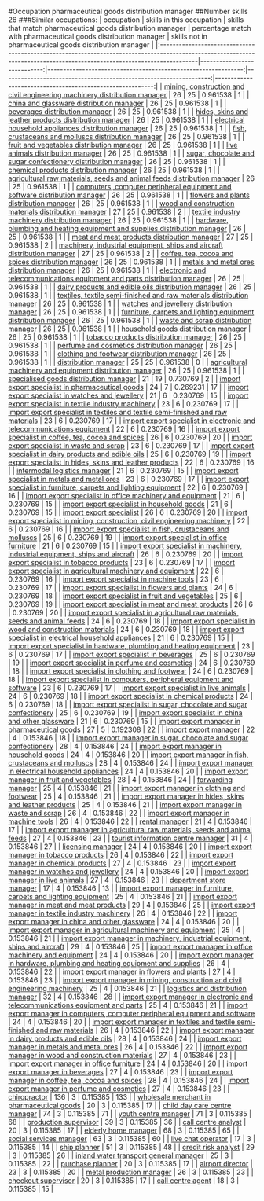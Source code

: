 #Occupation pharmaceutical goods distribution manager
##Number skills 26
###Similar occupations:
| occupation                                                                                                                                                              |   skills in this occupation |   skills that match pharmaceutical goods distribution manager |   percentage match with pharmaceutical goods distribution manager |   skills not in pharmaceutical goods distribution manager |
|:------------------------------------------------------------------------------------------------------------------------------------------------------------------------|----------------------------:|--------------------------------------------------------------:|------------------------------------------------------------------:|----------------------------------------------------------:|
| [mining, construction and civil engineering machinery distribution manager](mining,_construction_and_civil_engineering_machinery_distribution_manager.md)               |                          26 |                                                            25 |                                                          0.961538 |                                                         1 |
| [china and glassware distribution manager](china_and_glassware_distribution_manager.md)                                                                                 |                          26 |                                                            25 |                                                          0.961538 |                                                         1 |
| [beverages distribution manager](beverages_distribution_manager.md)                                                                                                     |                          26 |                                                            25 |                                                          0.961538 |                                                         1 |
| [hides, skins and leather products distribution manager](hides,_skins_and_leather_products_distribution_manager.md)                                                     |                          26 |                                                            25 |                                                          0.961538 |                                                         1 |
| [electrical household appliances distribution manager](electrical_household_appliances_distribution_manager.md)                                                         |                          26 |                                                            25 |                                                          0.961538 |                                                         1 |
| [fish, crustaceans and molluscs distribution manager](fish,_crustaceans_and_molluscs_distribution_manager.md)                                                           |                          26 |                                                            25 |                                                          0.961538 |                                                         1 |
| [fruit and vegetables distribution manager](fruit_and_vegetables_distribution_manager.md)                                                                               |                          26 |                                                            25 |                                                          0.961538 |                                                         1 |
| [live animals distribution manager](live_animals_distribution_manager.md)                                                                                               |                          26 |                                                            25 |                                                          0.961538 |                                                         1 |
| [sugar, chocolate and sugar confectionery distribution manager](sugar,_chocolate_and_sugar_confectionery_distribution_manager.md)                                       |                          26 |                                                            25 |                                                          0.961538 |                                                         1 |
| [chemical products distribution manager](chemical_products_distribution_manager.md)                                                                                     |                          26 |                                                            25 |                                                          0.961538 |                                                         1 |
| [agricultural raw materials, seeds and animal feeds distribution manager](agricultural_raw_materials,_seeds_and_animal_feeds_distribution_manager.md)                   |                          26 |                                                            25 |                                                          0.961538 |                                                         1 |
| [computers, computer peripheral equipment and software distribution manager](computers,_computer_peripheral_equipment_and_software_distribution_manager.md)             |                          26 |                                                            25 |                                                          0.961538 |                                                         1 |
| [flowers and plants distribution manager](flowers_and_plants_distribution_manager.md)                                                                                   |                          26 |                                                            25 |                                                          0.961538 |                                                         1 |
| [wood and construction materials distribution manager](wood_and_construction_materials_distribution_manager.md)                                                         |                          27 |                                                            25 |                                                          0.961538 |                                                         2 |
| [textile industry machinery distribution manager](textile_industry_machinery_distribution_manager.md)                                                                   |                          26 |                                                            25 |                                                          0.961538 |                                                         1 |
| [hardware, plumbing and heating equipment and supplies distribution manager](hardware,_plumbing_and_heating_equipment_and_supplies_distribution_manager.md)             |                          26 |                                                            25 |                                                          0.961538 |                                                         1 |
| [meat and meat products distribution manager](meat_and_meat_products_distribution_manager.md)                                                                           |                          27 |                                                            25 |                                                          0.961538 |                                                         2 |
| [machinery, industrial equipment, ships and aircraft distribution manager](machinery,_industrial_equipment,_ships_and_aircraft_distribution_manager.md)                 |                          27 |                                                            25 |                                                          0.961538 |                                                         2 |
| [coffee, tea, cocoa and spices distribution manager](coffee,_tea,_cocoa_and_spices_distribution_manager.md)                                                             |                          26 |                                                            25 |                                                          0.961538 |                                                         1 |
| [metals and metal ores distribution manager](metals_and_metal_ores_distribution_manager.md)                                                                             |                          26 |                                                            25 |                                                          0.961538 |                                                         1 |
| [electronic and telecommunications equipment and parts distribution manager](electronic_and_telecommunications_equipment_and_parts_distribution_manager.md)             |                          26 |                                                            25 |                                                          0.961538 |                                                         1 |
| [dairy products and edible oils distribution manager](dairy_products_and_edible_oils_distribution_manager.md)                                                           |                          26 |                                                            25 |                                                          0.961538 |                                                         1 |
| [textiles, textile semi-finished and raw materials distribution manager](textiles,_textile_semi-finished_and_raw_materials_distribution_manager.md)                     |                          26 |                                                            25 |                                                          0.961538 |                                                         1 |
| [watches and jewellery distribution manager](watches_and_jewellery_distribution_manager.md)                                                                             |                          26 |                                                            25 |                                                          0.961538 |                                                         1 |
| [furniture, carpets and lighting equipment distribution manager](furniture,_carpets_and_lighting_equipment_distribution_manager.md)                                     |                          26 |                                                            25 |                                                          0.961538 |                                                         1 |
| [waste and scrap distribution manager](waste_and_scrap_distribution_manager.md)                                                                                         |                          26 |                                                            25 |                                                          0.961538 |                                                         1 |
| [household goods distribution manager](household_goods_distribution_manager.md)                                                                                         |                          26 |                                                            25 |                                                          0.961538 |                                                         1 |
| [tobacco products distribution manager](tobacco_products_distribution_manager.md)                                                                                       |                          26 |                                                            25 |                                                          0.961538 |                                                         1 |
| [perfume and cosmetics distribution manager](perfume_and_cosmetics_distribution_manager.md)                                                                             |                          26 |                                                            25 |                                                          0.961538 |                                                         1 |
| [clothing and footwear distribution manager](clothing_and_footwear_distribution_manager.md)                                                                             |                          26 |                                                            25 |                                                          0.961538 |                                                         1 |
| [distribution manager](distribution_manager.md)                                                                                                                         |                          25 |                                                            25 |                                                          0.961538 |                                                         0 |
| [agricultural machinery and equipment distribution manager](agricultural_machinery_and_equipment_distribution_manager.md)                                               |                          26 |                                                            25 |                                                          0.961538 |                                                         1 |
| [specialised goods distribution manager](specialised_goods_distribution_manager.md)                                                                                     |                          21 |                                                            19 |                                                          0.730769 |                                                         2 |
| [import export specialist in pharmaceutical goods](import_export_specialist_in_pharmaceutical_goods.md)                                                                 |                          24 |                                                             7 |                                                          0.269231 |                                                        17 |
| [import export specialist in watches and jewellery](import_export_specialist_in_watches_and_jewellery.md)                                                               |                          21 |                                                             6 |                                                          0.230769 |                                                        15 |
| [import export specialist in textile industry machinery](import_export_specialist_in_textile_industry_machinery.md)                                                     |                          23 |                                                             6 |                                                          0.230769 |                                                        17 |
| [import export specialist in textiles and textile semi-finished and raw materials](import_export_specialist_in_textiles_and_textile_semi-finished_and_raw_materials.md) |                          23 |                                                             6 |                                                          0.230769 |                                                        17 |
| [import export specialist in electronic and telecommunications equipment](import_export_specialist_in_electronic_and_telecommunications_equipment.md)                   |                          22 |                                                             6 |                                                          0.230769 |                                                        16 |
| [import export specialist in coffee, tea, cocoa and spices](import_export_specialist_in_coffee,_tea,_cocoa_and_spices.md)                                               |                          26 |                                                             6 |                                                          0.230769 |                                                        20 |
| [import export specialist in waste and scrap](import_export_specialist_in_waste_and_scrap.md)                                                                           |                          23 |                                                             6 |                                                          0.230769 |                                                        17 |
| [import export specialist in dairy products and edible oils](import_export_specialist_in_dairy_products_and_edible_oils.md)                                             |                          25 |                                                             6 |                                                          0.230769 |                                                        19 |
| [import export specialist in hides, skins and leather products](import_export_specialist_in_hides,_skins_and_leather_products.md)                                       |                          22 |                                                             6 |                                                          0.230769 |                                                        16 |
| [intermodal logistics manager](intermodal_logistics_manager.md)                                                                                                         |                          21 |                                                             6 |                                                          0.230769 |                                                        15 |
| [import export specialist in metals and metal ores](import_export_specialist_in_metals_and_metal_ores.md)                                                               |                          23 |                                                             6 |                                                          0.230769 |                                                        17 |
| [import export specialist in furniture, carpets and lighting equipment](import_export_specialist_in_furniture,_carpets_and_lighting_equipment.md)                       |                          22 |                                                             6 |                                                          0.230769 |                                                        16 |
| [import export specialist in office machinery and equipment](import_export_specialist_in_office_machinery_and_equipment.md)                                             |                          21 |                                                             6 |                                                          0.230769 |                                                        15 |
| [import export specialist in household goods](import_export_specialist_in_household_goods.md)                                                                           |                          21 |                                                             6 |                                                          0.230769 |                                                        15 |
| [import export specialist](import_export_specialist.md)                                                                                                                 |                          26 |                                                             6 |                                                          0.230769 |                                                        20 |
| [import export specialist in mining, construction, civil engineering machinery](import_export_specialist_in_mining,_construction,_civil_engineering_machinery.md)       |                          22 |                                                             6 |                                                          0.230769 |                                                        16 |
| [import export specialist in  fish, crustaceans and molluscs](import_export_specialist_in__fish,_crustaceans_and_molluscs.md)                                           |                          25 |                                                             6 |                                                          0.230769 |                                                        19 |
| [import export specialist in office furniture](import_export_specialist_in_office_furniture.md)                                                                         |                          21 |                                                             6 |                                                          0.230769 |                                                        15 |
| [import export specialist in machinery, industrial equipment, ships and aircraft](import_export_specialist_in_machinery,_industrial_equipment,_ships_and_aircraft.md)   |                          26 |                                                             6 |                                                          0.230769 |                                                        20 |
| [import export specialist in tobacco products](import_export_specialist_in_tobacco_products.md)                                                                         |                          23 |                                                             6 |                                                          0.230769 |                                                        17 |
| [import export specialist in agricultural machinery and equipment](import_export_specialist_in_agricultural_machinery_and_equipment.md)                                 |                          22 |                                                             6 |                                                          0.230769 |                                                        16 |
| [import export specialist in machine tools](import_export_specialist_in_machine_tools.md)                                                                               |                          23 |                                                             6 |                                                          0.230769 |                                                        17 |
| [import export specialist in flowers and plants](import_export_specialist_in_flowers_and_plants.md)                                                                     |                          24 |                                                             6 |                                                          0.230769 |                                                        18 |
| [import export specialist in fruit and vegetables](import_export_specialist_in_fruit_and_vegetables.md)                                                                 |                          25 |                                                             6 |                                                          0.230769 |                                                        19 |
| [import export specialist in meat and meat products](import_export_specialist_in_meat_and_meat_products.md)                                                             |                          26 |                                                             6 |                                                          0.230769 |                                                        20 |
| [import export specialist in agricultural raw materials, seeds and animal feeds](import_export_specialist_in_agricultural_raw_materials,_seeds_and_animal_feeds.md)     |                          24 |                                                             6 |                                                          0.230769 |                                                        18 |
| [import export specialist in wood and construction materials](import_export_specialist_in_wood_and_construction_materials.md)                                           |                          24 |                                                             6 |                                                          0.230769 |                                                        18 |
| [import export specialist in electrical household appliances](import_export_specialist_in_electrical_household_appliances.md)                                           |                          21 |                                                             6 |                                                          0.230769 |                                                        15 |
| [import export specialist in hardware, plumbing and heating equipment](import_export_specialist_in_hardware,_plumbing_and_heating_equipment.md)                         |                          23 |                                                             6 |                                                          0.230769 |                                                        17 |
| [import export specialist in beverages](import_export_specialist_in_beverages.md)                                                                                       |                          25 |                                                             6 |                                                          0.230769 |                                                        19 |
| [import export specialist in perfume and cosmetics](import_export_specialist_in_perfume_and_cosmetics.md)                                                               |                          24 |                                                             6 |                                                          0.230769 |                                                        18 |
| [import export specialist in clothing and footwear](import_export_specialist_in_clothing_and_footwear.md)                                                               |                          24 |                                                             6 |                                                          0.230769 |                                                        18 |
| [import export specialist in computers, peripheral equipment and software](import_export_specialist_in_computers,_peripheral_equipment_and_software.md)                 |                          23 |                                                             6 |                                                          0.230769 |                                                        17 |
| [import export specialist in live animals](import_export_specialist_in_live_animals.md)                                                                                 |                          24 |                                                             6 |                                                          0.230769 |                                                        18 |
| [import export specialist in chemical products](import_export_specialist_in_chemical_products.md)                                                                       |                          24 |                                                             6 |                                                          0.230769 |                                                        18 |
| [import export specialist in sugar, chocolate and sugar confectionery](import_export_specialist_in_sugar,_chocolate_and_sugar_confectionery.md)                         |                          25 |                                                             6 |                                                          0.230769 |                                                        19 |
| [import export specialist in china and other glassware](import_export_specialist_in_china_and_other_glassware.md)                                                       |                          21 |                                                             6 |                                                          0.230769 |                                                        15 |
| [import export manager in pharmaceutical goods](import_export_manager_in_pharmaceutical_goods.md)                                                                       |                          27 |                                                             5 |                                                          0.192308 |                                                        22 |
| [import export manager](import_export_manager.md)                                                                                                                       |                          22 |                                                             4 |                                                          0.153846 |                                                        18 |
| [import export manager in sugar, chocolate and sugar confectionery](import_export_manager_in_sugar,_chocolate_and_sugar_confectionery.md)                               |                          28 |                                                             4 |                                                          0.153846 |                                                        24 |
| [import export manager in household goods](import_export_manager_in_household_goods.md)                                                                                 |                          24 |                                                             4 |                                                          0.153846 |                                                        20 |
| [import export manager in fish, crustaceans and molluscs](import_export_manager_in_fish,_crustaceans_and_molluscs.md)                                                   |                          28 |                                                             4 |                                                          0.153846 |                                                        24 |
| [import export manager in electrical household appliances](import_export_manager_in_electrical_household_appliances.md)                                                 |                          24 |                                                             4 |                                                          0.153846 |                                                        20 |
| [import export manager in fruit and vegetables](import_export_manager_in_fruit_and_vegetables.md)                                                                       |                          28 |                                                             4 |                                                          0.153846 |                                                        24 |
| [forwarding manager](forwarding_manager.md)                                                                                                                             |                          25 |                                                             4 |                                                          0.153846 |                                                        21 |
| [import export manager in clothing and footwear](import_export_manager_in_clothing_and_footwear.md)                                                                     |                          25 |                                                             4 |                                                          0.153846 |                                                        21 |
| [import export manager in hides, skins and leather products](import_export_manager_in_hides,_skins_and_leather_products.md)                                             |                          25 |                                                             4 |                                                          0.153846 |                                                        21 |
| [import export manager in waste and scrap](import_export_manager_in_waste_and_scrap.md)                                                                                 |                          26 |                                                             4 |                                                          0.153846 |                                                        22 |
| [import export manager in machine tools](import_export_manager_in_machine_tools.md)                                                                                     |                          26 |                                                             4 |                                                          0.153846 |                                                        22 |
| [rental manager](rental_manager.md)                                                                                                                                     |                          21 |                                                             4 |                                                          0.153846 |                                                        17 |
| [import export manager in agricultural raw materials, seeds and animal feeds](import_export_manager_in_agricultural_raw_materials,_seeds_and_animal_feeds.md)           |                          27 |                                                             4 |                                                          0.153846 |                                                        23 |
| [tourist information centre manager](tourist_information_centre_manager.md)                                                                                             |                          31 |                                                             4 |                                                          0.153846 |                                                        27 |
| [licensing manager](licensing_manager.md)                                                                                                                               |                          24 |                                                             4 |                                                          0.153846 |                                                        20 |
| [import export manager in tobacco products](import_export_manager_in_tobacco_products.md)                                                                               |                          26 |                                                             4 |                                                          0.153846 |                                                        22 |
| [import export manager in chemical products](import_export_manager_in_chemical_products.md)                                                                             |                          27 |                                                             4 |                                                          0.153846 |                                                        23 |
| [import export manager in watches and jewellery](import_export_manager_in_watches_and_jewellery.md)                                                                     |                          24 |                                                             4 |                                                          0.153846 |                                                        20 |
| [import export manager in live animals](import_export_manager_in_live_animals.md)                                                                                       |                          27 |                                                             4 |                                                          0.153846 |                                                        23 |
| [department store manager](department_store_manager.md)                                                                                                                 |                          17 |                                                             4 |                                                          0.153846 |                                                        13 |
| [import export manager in furniture, carpets and lighting equipment](import_export_manager_in_furniture,_carpets_and_lighting_equipment.md)                             |                          25 |                                                             4 |                                                          0.153846 |                                                        21 |
| [import export manager in meat and meat products](import_export_manager_in_meat_and_meat_products.md)                                                                   |                          29 |                                                             4 |                                                          0.153846 |                                                        25 |
| [import export manager in textile industry machinery](import_export_manager_in_textile_industry_machinery.md)                                                           |                          26 |                                                             4 |                                                          0.153846 |                                                        22 |
| [import export manager in china and other glassware](import_export_manager_in_china_and_other_glassware.md)                                                             |                          24 |                                                             4 |                                                          0.153846 |                                                        20 |
| [import export manager in agricultural machinery and equipment](import_export_manager_in_agricultural_machinery_and_equipment.md)                                       |                          25 |                                                             4 |                                                          0.153846 |                                                        21 |
| [import export manager in machinery, industrial equipment, ships and aircraft](import_export_manager_in_machinery,_industrial_equipment,_ships_and_aircraft.md)         |                          29 |                                                             4 |                                                          0.153846 |                                                        25 |
| [import export manager in office machinery and equipment](import_export_manager_in_office_machinery_and_equipment.md)                                                   |                          24 |                                                             4 |                                                          0.153846 |                                                        20 |
| [import export manager in hardware, plumbing and heating equipment and supplies](import_export_manager_in_hardware,_plumbing_and_heating_equipment_and_supplies.md)     |                          26 |                                                             4 |                                                          0.153846 |                                                        22 |
| [import export manager in flowers and plants](import_export_manager_in_flowers_and_plants.md)                                                                           |                          27 |                                                             4 |                                                          0.153846 |                                                        23 |
| [import export manager in mining, construction and civil engineering machinery](import_export_manager_in_mining,_construction_and_civil_engineering_machinery.md)       |                          25 |                                                             4 |                                                          0.153846 |                                                        21 |
| [logistics and distribution manager](logistics_and_distribution_manager.md)                                                                                             |                          32 |                                                             4 |                                                          0.153846 |                                                        28 |
| [import export manager in electronic and telecommunications equipment and parts](import_export_manager_in_electronic_and_telecommunications_equipment_and_parts.md)     |                          25 |                                                             4 |                                                          0.153846 |                                                        21 |
| [import export manager in computers, computer peripheral equipment and software](import_export_manager_in_computers,_computer_peripheral_equipment_and_software.md)     |                          24 |                                                             4 |                                                          0.153846 |                                                        20 |
| [import export manager in textiles and textile semi-finished and raw materials](import_export_manager_in_textiles_and_textile_semi-finished_and_raw_materials.md)       |                          26 |                                                             4 |                                                          0.153846 |                                                        22 |
| [import export manager in dairy products and edible oils](import_export_manager_in_dairy_products_and_edible_oils.md)                                                   |                          28 |                                                             4 |                                                          0.153846 |                                                        24 |
| [import export manager in metals and metal ores](import_export_manager_in_metals_and_metal_ores.md)                                                                     |                          26 |                                                             4 |                                                          0.153846 |                                                        22 |
| [import export manager in wood and construction materials](import_export_manager_in_wood_and_construction_materials.md)                                                 |                          27 |                                                             4 |                                                          0.153846 |                                                        23 |
| [import export manager in office furniture](import_export_manager_in_office_furniture.md)                                                                               |                          24 |                                                             4 |                                                          0.153846 |                                                        20 |
| [import export manager in beverages](import_export_manager_in_beverages.md)                                                                                             |                          27 |                                                             4 |                                                          0.153846 |                                                        23 |
| [import export manager in coffee, tea, cocoa and spices](import_export_manager_in_coffee,_tea,_cocoa_and_spices.md)                                                     |                          28 |                                                             4 |                                                          0.153846 |                                                        24 |
| [import export manager in perfume and cosmetics](import_export_manager_in_perfume_and_cosmetics.md)                                                                     |                          27 |                                                             4 |                                                          0.153846 |                                                        23 |
| [chiropractor](chiropractor.md)                                                                                                                                         |                         136 |                                                             3 |                                                          0.115385 |                                                       133 |
| [wholesale merchant in pharmaceutical goods](wholesale_merchant_in_pharmaceutical_goods.md)                                                                             |                          20 |                                                             3 |                                                          0.115385 |                                                        17 |
| [child day care centre manager](child_day_care_centre_manager.md)                                                                                                       |                          74 |                                                             3 |                                                          0.115385 |                                                        71 |
| [youth centre manager](youth_centre_manager.md)                                                                                                                         |                          71 |                                                             3 |                                                          0.115385 |                                                        68 |
| [production supervisor](production_supervisor.md)                                                                                                                       |                          39 |                                                             3 |                                                          0.115385 |                                                        36 |
| [call centre analyst](call_centre_analyst.md)                                                                                                                           |                          20 |                                                             3 |                                                          0.115385 |                                                        17 |
| [elderly home manager](elderly_home_manager.md)                                                                                                                         |                          68 |                                                             3 |                                                          0.115385 |                                                        65 |
| [social services manager](social_services_manager.md)                                                                                                                   |                          63 |                                                             3 |                                                          0.115385 |                                                        60 |
| [live chat operator](live_chat_operator.md)                                                                                                                             |                          17 |                                                             3 |                                                          0.115385 |                                                        14 |
| [ship planner](ship_planner.md)                                                                                                                                         |                          51 |                                                             3 |                                                          0.115385 |                                                        48 |
| [credit risk analyst](credit_risk_analyst.md)                                                                                                                           |                          29 |                                                             3 |                                                          0.115385 |                                                        26 |
| [inland water transport general manager](inland_water_transport_general_manager.md)                                                                                     |                          25 |                                                             3 |                                                          0.115385 |                                                        22 |
| [purchase planner](purchase_planner.md)                                                                                                                                 |                          20 |                                                             3 |                                                          0.115385 |                                                        17 |
| [airport director](airport_director.md)                                                                                                                                 |                          23 |                                                             3 |                                                          0.115385 |                                                        20 |
| [metal production manager](metal_production_manager.md)                                                                                                                 |                          26 |                                                             3 |                                                          0.115385 |                                                        23 |
| [checkout supervisor](checkout_supervisor.md)                                                                                                                           |                          20 |                                                             3 |                                                          0.115385 |                                                        17 |
| [call centre agent](call_centre_agent.md)                                                                                                                               |                          18 |                                                             3 |                                                          0.115385 |                                                        15 |
